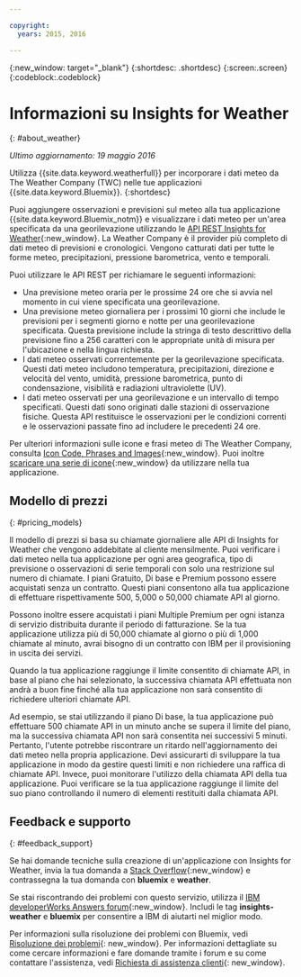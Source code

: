 ```yaml
---

copyright:
  years: 2015, 2016

---
```


{:new_window: target="_blank"}
{:shortdesc: .shortdesc}
{:screen:.screen}
{:codeblock:.codeblock}

# Informazioni su Insights for Weather
{: #about_weather}

*Ultimo aggiornamento: 19 maggio 2016*

Utilizza {{site.data.keyword.weatherfull}} per incorporare i dati meteo da
The Weather Company (TWC) nelle tue applicazioni {{site.data.keyword.Bluemix}}.
{:shortdesc}

Puoi aggiungere osservazioni e previsioni sul meteo alla tua applicazione {{site.data.keyword.Bluemix_notm}} e visualizzare i dati meteo
per un'area specificata da una georilevazione utilizzando le [API REST Insights for Weather](https://twcservice.{APPDomain}/rest-api-deprecated/){:new_window}.
La Weather Company è il provider più completo di dati meteo
di previsioni e cronologici. Vengono catturati dati per tutte le forme meteo, precipitazioni, pressione barometrica, vento e
temporali.

Puoi utilizzare le API REST per richiamare le seguenti informazioni:

* Una previsione meteo oraria per le prossime 24 ore che si avvia nel momento in cui viene specificata una georilevazione.
* Una previsione meteo giornaliera per i prossimi 10 giorni che include le previsioni per i segmenti giorno e notte per una georilevazione specificata. Questa previsione include la stringa di testo descrittivo della previsione fino a 256 caratteri con le appropriate unità di misura per l'ubicazione e nella lingua richiesta.
* I dati meteo osservati correntemente per la georilevazione specificata. Questi dati meteo includono temperatura, precipitazioni, direzione e velocità del vento, umidità, pressione barometrica, punto di condensazione, visibilità e radiazioni ultraviolette (UV).
* I dati meteo osservati per una georilevazione e un intervallo di tempo specificati. Questi dati sono originati dalle stazioni di osservazione fisiche. Questa API restituisce le osservazioni per le condizioni correnti e le osservazioni passate fino ad includere le precedenti 24 ore.

Per ulteriori informazioni sulle icone e frasi meteo di The Weather Company, consulta [Icon Code, Phrases and Images](https://docs.google.com/document/d/1MZwWYqki8Ee-V7c7InBuA5CDVkjb3XJgpc39hI9FsI0/edit?pli=1){:new_window}.
Puoi inoltre [scaricare una serie di icone](https://twcdocs.mybluemix.net/download/weatherinsightsicons.zip){:new_window} da utilizzare nella tua applicazione.

## Modello di prezzi
{: #pricing_models}

Il modello di prezzi si basa su chiamate giornaliere alle API di Insights for Weather
che vengono addebitate al cliente mensilmente. Puoi verificare i dati meteo nella tua applicazione
per ogni area geografica, tipo di previsione o osservazioni di serie temporali con solo una
restrizione sul numero di chiamate. I piani Gratuito, Di base e Premium possono essere acquistati
senza un contratto. Questi piani consentono alla tua applicazione di effettuare rispettivamente 500, 5,000 o 50,000 chiamate API al giorno.

Possono inoltre essere acquistati i piani Multiple Premium per ogni istanza di servizio
distribuita durante il periodo di fatturazione. Se la tua applicazione utilizza più di 50,000 chiamate al giorno
o più di 1,000 chiamate al minuto, avrai bisogno di un contratto con IBM per il provisioning in uscita dei servizi.

Quando la tua applicazione raggiunge il limite consentito di chiamate API, in base al piano che hai selezionato,
la successiva chiamata API effettuata non andrà a buon fine
finché alla tua applicazione non sarà consentito di richiedere ulteriori chiamate API.

Ad esempio, se stai utilizzando il piano Di base, la tua applicazione può effettuare 500 chiamate API
in un minuto anche se supera il limite del piano, ma la successiva chiamata API
non sarà consentita nei successivi 5 minuti. Pertanto, l'utente potrebbe riscontrare un ritardo nell'aggiornamento
dei dati meteo nella propria applicazione. Devi assicurarti di sviluppare la tua applicazione in modo da
gestire questi limiti e non richiedere una raffica di chiamate API. Invece, puoi monitorare
l'utilizzo della chiamata API della tua applicazione. Puoi verificare se la tua applicazione raggiunge il limite
del suo piano controllando il numero di elementi restituiti dalla chiamata API.

## Feedback e supporto
{: #feedback_support}

Se hai domande tecniche sulla creazione di un'applicazione con Insights for Weather,
invia la tua domanda a [Stack Overflow](http://stackoverflow.com/search?q=weather+bluemix){:new_window}
 e contrassegna la tua domanda con **bluemix** e **weather**.

Se stai riscontrando dei problemi con questo servizio, utilizza il [IBM developerWorks Answers forum](https://developer.ibm.com/answers/topics/insights-weather/?smartspace=bluemix){:new_window}.
Includi le tag **insights-weather** e **bluemix** per consentire a IBM di aiutarti nel miglior modo.

Per informazioni sulla risoluzione dei problemi con Bluemix, vedi [Risoluzione dei problemi](https://console.{DomainName}/docs/troubleshoot/troubleshoot.html){: new_window}.
Per informazioni dettagliate su come cercare informazioni e fare domande tramite i forum e su come contattare l'assistenza, vedi [Richiesta di assistenza clienti](https://console.{DomainName}/docs/support/index.html#getting-customer-support){: new_window}.
